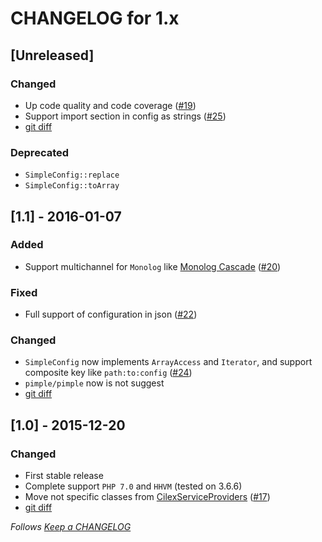 CHANGELOG for 1.x
=================

## [Unreleased]
### Changed
- Up code quality and code coverage ([#19](../../issues/19))
- Support import section in config as strings ([#25](../../issues/25))
- [git diff](/../../compare/1.1...master)

### Deprecated
- `SimpleConfig::replace`
- `SimpleConfig::toArray`

## [1.1] - 2016-01-07
### Added
- Support multichannel for `Monolog` like [Monolog Cascade](https://github.com/theorchard/monolog-cascade)
([#20](/../../issues/20))

### Fixed
- Full support of configuration in json ([#22](/../../issues/22))

### Changed
- `SimpleConfig` now implements `ArrayAccess` and `Iterator`, and support composite key like `path:to:config`
([#24](/../../issues/24))
- `pimple/pimple` now is not suggest
- [git diff](/../../compare/1.0.2...1.1)

## [1.0] - 2015-12-20
### Changed
- First stable release
- Complete support `PHP 7.0` and `HHVM` (tested on 3.6.6)
- Move not specific classes from [CilexServiceProviders](https://github.com/kamilsk/CilexServiceProviders)
  ([#17](/../../issues/17))
- [git diff](/../../compare/0.4.2...1.0)

_Follows [Keep a CHANGELOG](http://keepachangelog.com)_
